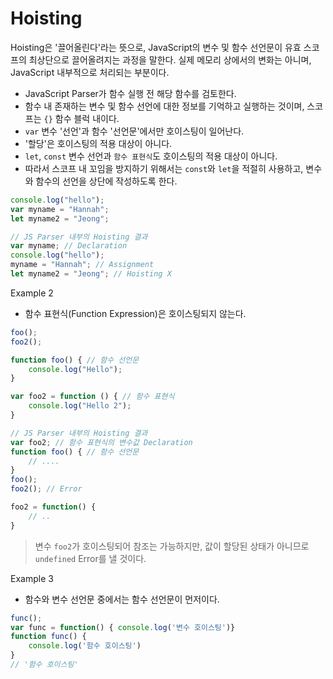 # Hoisting

Hoisting은 '끌어올린다'라는 뜻으로, JavaScript의 변수 및 함수 선언문이 유효 스코프의 최상단으로 끌어올려지는 과정을 말한다. 실제 메모리 상에서의 변화는 아니며, JavaScript 내부적으로 처리되는 부분이다. 

- JavaScript Parser가 함수 실행 전 해당 함수를 검토한다. 
- 함수 내 존재하는 변수 및 함수 선언에 대한 정보를 기억하고 실행하는 것이며, 스코프는 `{}` 함수 블럭 내이다. 
- `var` 변수 '선언'과 함수 '선언문'에서만 호이스팅이 일어난다. 
- '할당'은 호이스팅의 적용 대상이 아니다. 
- `let`, `const` 변수 선언과 `함수 표현식`도 호이스팅의 적용 대상이 아니다. 
- 따라서 스코프 내 꼬임을 방지하기 위해서는 `const`와 `let`을 적절히 사용하고, 변수와 함수의 선언을 상단에 작성하도록 한다. 

```js
console.log("hello");
var myname = "Hannah"; 
let myname2 = "Jeong";

// JS Parser 내부의 Hoisting 결과 
var myname; // Declaration
console.log("hello"); 
myname = "Hannah"; // Assignment
let myname2 = "Jeong"; // Hoisting X
```

Example 2
- 함수 표현식(Function Expression)은 호이스팅되지 않는다. 

```js
foo();
foo2();

function foo() { // 함수 선언문
    console.log("Hello"); 
}

var foo2 = function () { // 함수 표현식
    console.log("Hello 2"); 
}

// JS Parser 내부의 Hoisting 결과
var foo2; // 함수 표현식의 변수값 Declaration
function foo() { // 함수 선언문
    // .... 
}
foo();
foo2(); // Error

foo2 = function() {
    // .. 
}
```
> 변수 `foo2`가 호이스팅되어 참조는 가능하지만, 값이 할당된 상태가 아니므로 `undefined` Error를 낼 것이다. 

Example 3
- 함수와 변수 선언문 중에서는 함수 선언문이 먼저이다. 
```js
func();
var func = function() { console.log('변수 호이스팅')}
function func() {
    console.log('함수 호이스팅')
}
// '함수 호이스팅'
```